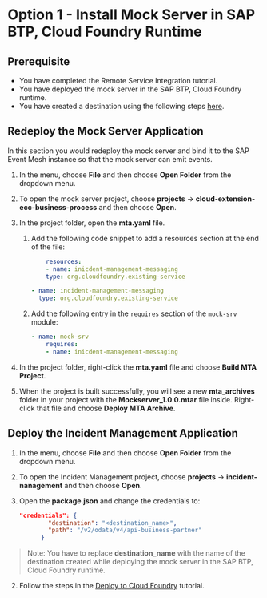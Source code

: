 # Option 1 - Install Mock Server in SAP BTP, Cloud Foundry Runtime

## Prerequisite

* You have completed the Remote Service Integration tutorial.
* You have deployed the mock server in the SAP BTP, Cloud Foundry runtime.
* You have created a destination using the following steps [here](../../../remote-service/install-mock-server/install-mock-server-cf.md).

## Redeploy the Mock Server Application

In this section you would redeploy the mock server and bind it to the SAP Event Mesh instance so that the mock server can emit events. 

1. In the menu, choose **File** and then choose **Open Folder** from the dropdown menu.

2. To open the mock server project, choose **projects** &rarr; **cloud-extension-ecc-business-process** and then choose **Open**.

3. In the project folder, open the **mta.yaml** file.

    1. Add the following code snippet to add a resources section at the end of the file:
        ```yaml
            resources: 
            - name: inicdent-management-messaging 
            type: org.cloudfoundry.existing-service  
        ```
        ```yaml
        - name: incident-management-messaging
          type: org.cloudfoundry.existing-service
        ```

    2. Add the following entry in the `requires` section of the `mock-srv` module:

        ```yaml
        - name: mock-srv
            requires: 
            - name: inicdent-management-messaging  
        ```

4. In the project folder, right-click the **mta.yaml** file and choose **Build MTA Project**.

5. When the project is built successfully, you will see a new **mta_archives** folder in your project with the **Mockserver_1.0.0.mtar** file inside. Right-click that file and choose **Deploy MTA Archive**.

## Deploy the Incident Management Application

1. In the menu, choose **File** and then choose **Open Folder** from the dropdown menu.
1. To open the Incident Management project, choose **projects** &rarr; **incident-nanagement** and then choose **Open**.
2. Open the **package.json** and change the credentials to:
   
    ```json
    "credentials": {
            "destination": "<destination_name>",
            "path": "/v2/odata/v4/api-business-partner"
          }
    ```
>Note: You have to replace **destination_name** with the name of the destination created while deploying the mock server in the SAP BTP, Cloud Foundry runtime.

2. Follow the steps in the [Deploy to Cloud Foundry](./deploy-to-cf.md) tutorial.
